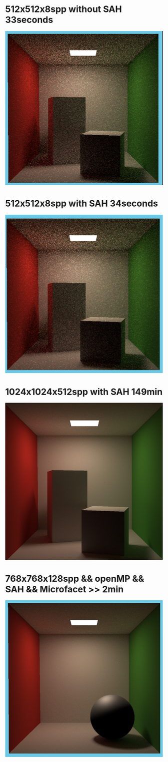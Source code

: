 
# 512x512x8spp without SAH 33seconds
![alt text](image.png)

# 512x512x8spp with SAH 34seconds
![alt text](image-1.png)


# 1024x1024x512spp with SAH 149min
![alt text](image-2.png)

# 768x768x128spp && openMP && SAH && Microfacet >> 2min 
![alt text](image-3.png)